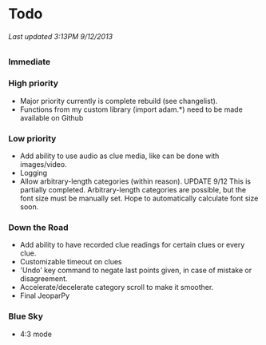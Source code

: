 # Todo #
###### Last updated 3:13PM 9/12/2013 ######

### Immediate ###

### High priority ###
* Major priority currently is complete rebuild (see changelist).
* Functions from my custom library (import adam.*) need to be made available on Github

### Low priority ###
* Add ability to use audio as clue media, like can be done with images/video.
* Logging
* Allow arbitrary-length categories (within reason).
	UPDATE 9/12
	This is partially completed. Arbitrary-length categories are
	possible, but the font size must be manually set. Hope to
	automatically calculate font size soon.

### Down the Road ###
* Add ability to have recorded clue readings for certain clues or every clue.
* Customizable timeout on clues
* 'Undo' key command to negate last points given, in case of mistake or disagreement.
* Accelerate/decelerate category scroll to make it smoother.
* Final JeoparPy

### Blue Sky ###
* 4:3 mode
